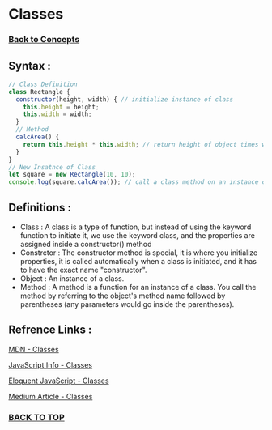 # Classes
### [Back to Concepts](./README.md)

## Syntax :
```JavaScript
// Class Definition
class Rectangle {
  constructor(height, width) { // initialize instance of class
    this.height = height;
    this.width = width;
  }
  // Method
  calcArea() {
    return this.height * this.width; // return height of object times width of object
  }
}
// New Insatnce of Class
let square = new Rectangle(10, 10);
console.log(square.calcArea()); // call a class method on an instance of that class (returns 100)
```
## Definitions :
- Class : A class is a type of function, but instead of using the keyword function to initiate it, we use the keyword class, and the properties are assigned inside a constructor() method
- Constrctor : The constructor method is special, it is where you initialize properties, it is called automatically when a class is initiated, and it has to have the exact name "constructor".
- Object : An instance of a class.
- Method : A method is a function for an instance of a class. You call the method by referring to the object's method name followed by parentheses (any parameters would go inside the parentheses).

## Refrence Links :

[MDN - Classes](https://developer.mozilla.org/en-US/docs/Web/JavaScript/Reference/Classes)

[JavaScript Info - Classes](https://javascript.info/class)

[Eloquent JavaScript - Classes](https://eloquentjavascript.net/06_object.html)

[Medium Article - Classes](https://medium.com/tech-tajawal/javascript-classes-under-the-hood-6b26d2667677)


### [BACK TO TOP](#Classes)
